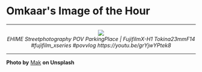 # Omkaar's Image of the Hour

---

<div align="center">

<a href="https://unsplash.com/photos/looking-down-from-a-metal-barrier-on-a-structure-vUACgdnSprc">
  <img src="https://images.unsplash.com/photo-1748069037201-87edc55353ea?crop=entropy&cs=tinysrgb&fit=max&fm=jpg&ixid=M3w3NjA2Nzh8MHwxfHJhbmRvbXx8fHx8fHx8fDE3NTA2NzY0MDB8&ixlib=rb-4.1.0&q=80&w=1080" style="max-width:100%; height:auto;">
</a>

<br>
<i>EHIME Streetphotography POV ParkingPlace | FujifilmX-H1 Tokina23mmF14 #fujifilm_xseries #povvlog https://youtu.be/grYjwYPtek8</i>

</div>

---

**Photo by** [Mak](https://unsplash.com/@mak_jp) **on Unsplash**

